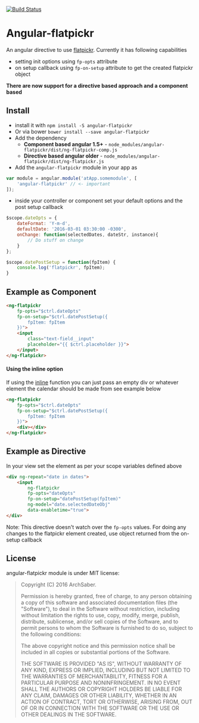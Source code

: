 [![Build Status](https://travis-ci.org/archsaber/angular-flatpickr.svg?branch=master)](https://travis-ci.org/archsaber/angular-flatpickr)

# Angular-flatpickr

An angular directive to use [flatpickr](https://github.com/chmln/flatpickr).
Currently it has following capabilities
* setting init options using `fp-opts` attribute
* on setup callback using `fp-on-setup` attribute to get the created flatpickr object

**There are now support for a directive based approach and a component based**

## Install

* install it with `npm install -S angular-flatpickr`
* Or via bower `bower install --save angular-flatpickr`
* Add the dependency
  * **Component based angular 1.5+** - `node_modules/angular-flatpickr/dist/ng-flatpickr-comp.js`
  * **Directive based angular older** - `node_modules/angular-flatpickr/dist/ng-flatpickr.js`
* Add the `angular-flatpickr` module in your app as

```js
var module = angular.module('atApp.somemodule', [
    'angular-flatpickr' // <- important
]);
```

* inside your controller or component set your default options and the post setup callback

```js
$scope.dateOpts = {
    dateFormat: 'Y-m-d',
    defaultDate: '2016-03-01 03:30:00 -0300',
    onChange: function(selectedDates, dateStr, instance){
        // Do stuff on change
    }
};

$scope.datePostSetup = function(fpItem) {
    console.log('flatpickr', fpItem);
}
```

## Example as Component

``` html
<ng-flatpickr
	fp-opts="$ctrl.dateOpts"
	fp-on-setup="$ctrl.datePostSetup({
		fpItem: fpItem
	})">
	<input
		class="text-field__input"
		placeholder="{{ $ctrl.placeholder }}">
	</input>
</ng-flatpickr>
```

#### Using the inline option
If using the [inline](https://flatpickr.js.org/options/) function you can just pass an empty div or whatever element the calendar should be made from see example below

``` html
<ng-flatpickr
	fp-opts="$ctrl.dateOpts"
	fp-on-setup="$ctrl.datePostSetup({
		fpItem: fpItem
	})">
	<div></div>
</ng-flatpickr>
```

## Example as Directive

In your view set the element as per your scope variables defined above
``` html
<div ng-repeat="date in dates">
    <input
        ng-flatpickr
        fp-opts="dateOpts"
        fp-on-setup="datePostSetup(fpItem)"
        ng-model="date.selectedDateObj"
        data-enabletime="true">
</div>
```


Note: This directive doesn't watch over the `fp-opts` values. For doing any changes to the flatpickr element created, use object returned from the on-setup callback


## License

angular-flatpickr module is under MIT license:

> Copyright (C) 2016 ArchSaber.
>
> Permission is hereby granted, free of charge, to any person
> obtaining a copy of this software and associated documentation files
> (the "Software"), to deal in the Software without restriction,
> including without limitation the rights to use, copy, modify, merge,
> publish, distribute, sublicense, and/or sell copies of the Software,
> and to permit persons to whom the Software is furnished to do so,
> subject to the following conditions:
>
> The above copyright notice and this permission notice shall be
> included in all copies or substantial portions of the Software.
>
> THE SOFTWARE IS PROVIDED "AS IS", WITHOUT WARRANTY OF ANY KIND,
> EXPRESS OR IMPLIED, INCLUDING BUT NOT LIMITED TO THE WARRANTIES OF
> MERCHANTABILITY, FITNESS FOR A PARTICULAR PURPOSE AND
> NONINFRINGEMENT. IN NO EVENT SHALL THE AUTHORS OR COPYRIGHT HOLDERS
> BE LIABLE FOR ANY CLAIM, DAMAGES OR OTHER LIABILITY, WHETHER IN AN
> ACTION OF CONTRACT, TORT OR OTHERWISE, ARISING FROM, OUT OF OR IN
> CONNECTION WITH THE SOFTWARE OR THE USE OR OTHER DEALINGS IN THE
> SOFTWARE.
